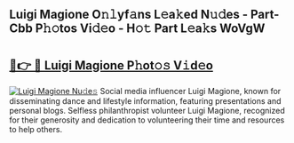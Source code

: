 ## Luigi Magione O𝚗𝚕yf𝚊ns L𝚎a𝚔ed N𝚞𝚍es - Part-Cbb P𝚑𝚘tos Vi𝚍𝚎o - H𝚘𝚝 Part L𝚎a𝚔s WoVgW

# <h2><a href="http://kf6e7q.oniu.top/?m=Luigi+Magione">🔗👉 🔴 Luigi Magione P𝚑ot𝚘𝚜 V𝚒d𝚎o</a></h2>

[![Luigi Magione Nu𝚍e𝚜](https://i.imgur.com/0qMVB7G.gif)](http://kf6e7q.oniu.top/?m=Luigi+Magione)
Social media influencer Luigi Magione, known for disseminating dance and lifestyle information, featuring presentations and personal blogs. Selfless philanthropist volunteer Luigi Magione, recognized for their generosity and dedication to volunteering their time and resources to help others.  
